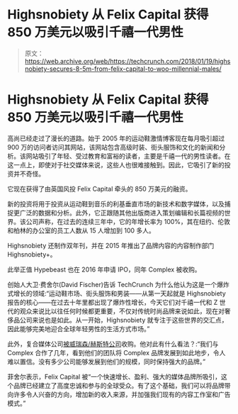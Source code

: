 # Highsnobiety 从 Felix Capital 获得 850 万美元以吸引千禧一代男性 

> 原文：<https://web.archive.org/web/https://techcrunch.com/2018/01/19/highsnobiety-secures-8-5m-from-felix-capital-to-woo-millennial-males/>

# Highsnobiety 从 Felix Capital 获得 850 万美元以吸引千禧一代男性

高尚已经走过了漫长的道路。始于 2005 年的运动鞋激情博客现在每月吸引超过 900 万的访问者访问其网站，该网站包含高级时装、街头服饰和文化的新闻和分析。该网站吸引了年轻、受过教育和富裕的读者，主要是千禧一代的男性读者。在这一点上，即使对于社交媒体来说，这些人也很难接触到。因此，它吸引了新的投资并不奇怪。

它现在获得了由英国风投 Felix Capital 牵头的 850 万美元的融资。

新的投资将用于投资从运动鞋到音乐的利基垂直市场的新技术和数字媒体，以及捕捉更广泛的数据和分析。此外，它正跟随其他出版商进入策划编辑和长篇视频的世界。该公司声称，在过去的连续三年中，它的年增长率为 100%，其在纽约、伦敦和柏林的办公室的员工人数从 15 人增加到 100 多人。

Highsnobiety 还制作双年刊，并在 2015 年推出了品牌内容的内容制作部门 Highsnobiety+。

此举正值 Hypebeast 也在 2016 年申请 IPO，同年 Complex 被收购。

创始人大卫·费舍尔(David Fischer)告诉 TechCrunch 为什么他认为这是一个爆炸式增长的领域:“运动鞋市场、街头服饰和男装——从第一天起就是 Highsnobiety 报告的核心——在过去十年里都出现了爆炸性增长，今天它们对千禧一代和 Z 世代的观众来说比以往任何时候都更重要，不仅对传统时尚品牌来说如此，现在对奢侈品公司来说也是如此。从一开始，Highsnobiety 就专注于这些世界的交汇点，因此能够完美地迎合全球年轻男性的生活方式市场。”

此外，复合媒体公司[被威瑞森/赫斯特公司](https://web.archive.org/web/20221209164151/https://www.wsj.com/articles/verizon-hearst-near-a-major-investment-in-complex-media-1461013443)收购。他对此有什么看法？:“我们与 Complex 合作了几年，看到他们的团队将 Complex 品牌发展到如此地步，令人难以置信。没有多少公司能够发展到他们的规模，同时保持强大的品牌。”

菲舍尔表示，Felix Capital 被“一个快速增长、盈利、强大的媒体品牌所吸引，这个品牌已经建立了高度忠诚和参与的全球受众。有了这个基础，我们可以将品牌带向许多令人兴奋的方向，增加新的收入来源，并加强我们现有的内容工作室和广告模式。”